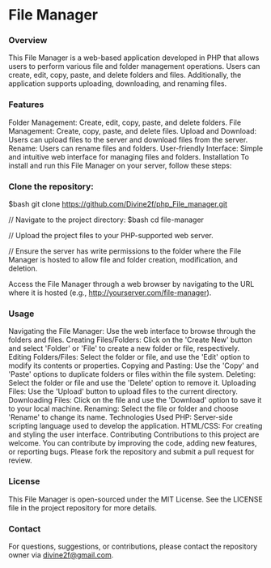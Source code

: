 # File Manager 

### Overview
This File Manager is a web-based application developed in PHP that allows users to perform various file and folder management operations. Users can create, edit, copy, paste, and delete folders and files. Additionally, the application supports uploading, downloading, and renaming files.

### Features
Folder Management: Create, edit, copy, paste, and delete folders.
File Management: Create, copy, paste, and delete files.
Upload and Download: Users can upload files to the server and download files from the server.
Rename: Users can rename files and folders.
User-friendly Interface: Simple and intuitive web interface for managing files and folders.
Installation
To install and run this File Manager on your server, follow these steps:

### Clone the repository:

$bash
git clone https://github.com/Divine2f/php_File_manager.git

// Navigate to the project directory:
$bash
cd file-manager

// Upload the project files to your PHP-supported web server.

// Ensure the server has write permissions to the folder where the File Manager is hosted to allow file and folder creation, modification, and deletion.

Access the File Manager through a web browser by navigating to the URL where it is hosted (e.g., http://yourserver.com/file-manager).

### Usage
Navigating the File Manager: Use the web interface to browse through the folders and files.
Creating Files/Folders: Click on the 'Create New' button and select 'Folder' or 'File' to create a new folder or file, respectively.
Editing Folders/Files: Select the folder or file, and use the 'Edit' option to modify its contents or properties.
Copying and Pasting: Use the 'Copy' and 'Paste' options to duplicate folders or files within the file system.
Deleting: Select the folder or file and use the 'Delete' option to remove it.
Uploading Files: Use the 'Upload' button to upload files to the current directory.
Downloading Files: Click on the file and use the 'Download' option to save it to your local machine.
Renaming: Select the file or folder and choose 'Rename' to change its name.
Technologies Used
PHP: Server-side scripting language used to develop the application.
HTML/CSS: For creating and styling the user interface.
Contributing
Contributions to this project are welcome. You can contribute by improving the code, adding new features, or reporting bugs. Please fork the repository and submit a pull request for review.

### License
This File Manager is open-sourced under the MIT License. See the LICENSE file in the project repository for more details.

### Contact
For questions, suggestions, or contributions, please contact the repository owner via divine2f@gmail.com.